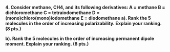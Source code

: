 **4. Consider methane, CH4, and its following derivatives:
A = methane
B = dichloromethane
C = tetraiodomethane
D = (mono)chloro(mono)iodomethane
E = diodomethane
a). Rank the 5 molecules in the order of increasing polarizability. Explain your ranking. (8 pts.)**

**b). Rank the 5 molecules in the order of increasing permanent dipole moment. Explain your ranking. (8 pts.)**
